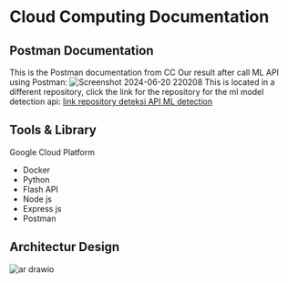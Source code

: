 # Cloud Computing Documentation

## Postman Documentation
This is the Postman documentation from CC
Our result after call ML API using Postman:
![Screenshot 2024-06-20 220208](https://github.com/bagasandih/capstone-project/assets/118192080/4b3cdad3-7870-4e6b-9302-58ba9fe21c7f)
This is located in a different repository, click the link for the repository for the ml model detection api: [link repository deteksi API ML detection](https://github.com/nata-beep16/konira-apps.git)

## Tools & Library
Google Cloud Platform

- Docker
- Python
- Flash API
- Node js
- Express js
- Postman

## Architectur Design
![ar drawio](https://github.com/bagasandih/capstone-project/assets/118192080/b7c29527-3d71-4956-9056-d4d44f8ee2d8)
